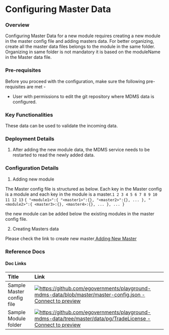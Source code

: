 # Configuring Master Data



### Overview <a id="Overview"></a>

Configuring Master Data for a new module requires creating a new module in the master config file and adding masters data. For better organizing, create all the master data files belongs to the module in the same folder. Organizing in same folder is not mandatory it is based on the moduleName in the Master data file.

### Pre-requisites <a id="Pre-requisites"></a>

Before you proceed with the configuration, make sure the following pre-requisites are met -

* User with permissions to edit the git repository where MDMS data is configured.

### Key Functionalities <a id="Key-Functionalities"></a>

These data can be used to validate the incoming data.

### Deployment Details <a id="Deployment-Details"></a>

1. After adding the new module data, the MDMS service needs to be restarted to read the newly added data.

### Configuration Details <a id="Configuration-Details"></a>

1. Adding new module

The Master config file is structured as below. Each key in the Master config is a module and each key in the module is a master.`1 2 3 4 5 6 7 8 9 10 11 12 13` `{ "<module1>":{ "<master1>":{}, "<master2>":{}, ... }, "<module2>":{ <master3>:{}, <master4>:{}, ... }, ... }`

the new module can be added below the existing modules in the master config file.

2. Creating Masters data

Please check the link to create new master[ Adding New Master](https://digit-discuss.atlassian.net/wiki/spaces/DD/pages/644874241/Adding+New+Master)

### Reference Docs <a id="Reference-Docs"></a>

#### Doc Links <a id="Doc-Links"></a>

| **Title**  | **Link** |
| :--- | :--- |
|   Sample Master config file | [![](https://github.githubassets.com/favicon.ico)https://github.com/egovernments/playground-mdms-data/blob/master/master-config.json - Connect to preview](https://github.com/egovernments/playground-mdms-data/blob/master/master-config.json) |
|  Sample Module folder |  [![](https://github.githubassets.com/favicon.ico)https://github.com/egovernments/playground-mdms-data/tree/master/data/pg/TradeLicense - Connect to preview](https://github.com/egovernments/playground-mdms-data/tree/master/data/pg/TradeLicense) |


